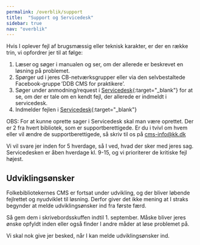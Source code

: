 ```yaml
---
permalink: /overblik/support
title:  "Support og Servicedesk"
sidebar: true
nav: "overblik"
---
```


Hvis I oplever fejl af brugsmæssig eller teknisk karakter, er der en række trin, vi opfordrer jer til at følge:  

1. Læser og søger i manualen og ser, om der allerede er beskrevet en løsning på problemet.  
2. Spørger ud i jeres CB-netværksgrupper eller via den selvbestaltede Facebook-gruppe ’DDB CMS for praktikere’.  
3. Søger under anmodning/request i [Servicedesk](https://detdigitalefolkebibliotek.atlassian.net/servicedesk){:target="_blank"} for at se, om der er tale om en kendt fejl, der allerede er indmeldt i servicedesk. 
4. Indmelder fejlen i [Servicedesk](https://detdigitalefolkebibliotek.atlassian.net/servicedesk){:target="_blank"}

OBS: For at kunne oprette sager i Servicedesk skal man være oprettet. Der er 2 fra hvert bibliotek, som er supportberettigede. Er du i tvivl om hvem eller vil ændre de supportberettigede, så skriv til os på [cms-info@kk.dk](mailto:cms-info@kk.dk)

Vi vil svare jer inden for 5 hverdage, så I ved, hvad der sker med jeres sag. Servicedesken er åben hverdage kl. 9-15, og vi prioriterer de kritiske fejl højest. 

## Udviklingsønsker 
Folkebibliotekernes CMS er fortsat under udvikling, og der bliver løbende fejlrettet og nyudviklet til løsning.  Derfor giver det ikke mening at I straks begynder at melde udviklingsønsker ind fra første færd. 

Så gem dem i skrivebordsskuffen indtil 1. september. Måske bliver jeres ønske opfyldt inden eller også finder I andre måder at løse problemet på. 

Vi skal nok give jer besked, når I kan melde udviklingsønsker ind. 